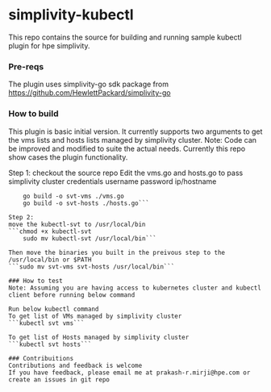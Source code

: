 # simplivity-kubectl

This repo contains the source for building and running sample kubectl plugin for hpe simplivity.


### Pre-reqs

The plugin uses simplivity-go sdk package from https://github.com/HewlettPackard/simplivity-go


### How to build
This plugin is basic initial version. It currently supports two arguments to get the vms lists and hosts lists managed by simplivity cluster.
Note: Code can be improved and modified to suite the actual needs. Currently this repo show cases the plugin functionality.

Step 1:
checkout the source repo
Edit the vms.go and hosts.go to pass simplivity cluster credentials
    username
    password
    ip/hostname

```cd simplivity-kubectl
    go build -o svt-vms ./vms.go
    go build -o svt-hosts ./hosts.go```

Step 2:
move the kubectl-svt to /usr/local/bin
```chmod +x kubectl-svt
    sudo mv kubectl-svt /usr/local/bin```

Then move the binaries you built in the preivous step to the /usr/local/bin or $PATH
```sudo mv svt-vms svt-hosts /usr/local/bin```

### How to test
Note: Assuming you are having access to kubernetes cluster and kubectl client before running below command

Run below kubectl command
To get list of VMs managed by simplivity cluster
```kubectl svt vms```

To get list of Hosts managed by simplivity cluster
```kubectl svt hosts```

### Contribuitions
Contributions and feedback is welcome
If you have feedback, please email me at prakash-r.mirji@hpe.com or create an issues in git repo



